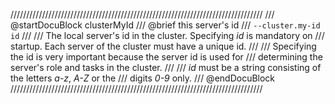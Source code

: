 ////////////////////////////////////////////////////////////////////////////////
/// @startDocuBlock clusterMyId
/// @brief this server's id
/// `--cluster.my-id id`
///
/// The local server's id in the cluster. Specifying *id* is mandatory on
/// startup. Each server of the cluster must have a unique id.
///
/// Specifying the id is very important because the server id is used for
/// determining the server's role and tasks in the cluster.
///
/// *id* must be a string consisting of the letters *a-z*, *A-Z* or the
/// digits *0-9* only.
/// @endDocuBlock
////////////////////////////////////////////////////////////////////////////////